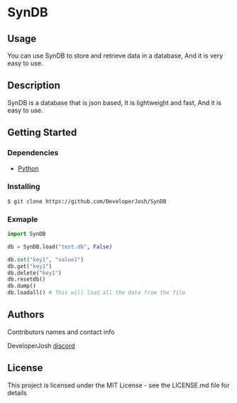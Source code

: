 # SynDB

## Usage

You can use SynDB to store and retrieve data in a database, And it is very easy to use.

## Description

SynDB is a database that is json based, It is lightweight and fast, And it is easy to use.

## Getting Started

### Dependencies

* [Python](https://www.python.org/downloads/)
### Installing

```git
$ git clone https://github.com/DeveloperJosh/SynDB
```

### Exmaple

```python
import SynDB

db = SynDB.load("test.db", False)

db.set("key1", "value1")
db.get("key1")
db.delete("key1")
db.resetdb()
db.dump() 
db.loadall() # This will load all the data from the file
```

## Authors

Contributors names and contact info

DeveloperJosh
[discord](https://discord.gg/321750582912221184)

## License

This project is licensed under the MIT License - see the LICENSE.md file for details